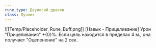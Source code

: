 ```yaml
---
rune_type: Двуногий дракон
class: Лучник
---
```

![[Temp/Placeholder_Rune_Buff.png]]
[Навык - Прицеливание] Урон "Прицеливания" +{0}%. Если цель находится в пределах 4 м., она получает "Оцепенение" на 2 сек.
